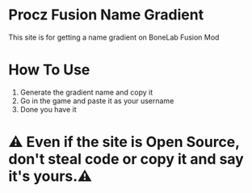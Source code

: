 # Procz Fusion Name Gradient
This site is for getting a name gradient on BoneLab Fusion Mod
# How To Use
1. Generate the gradient name and copy it
2. Go in the game and paste it as your username
3. Done you have it
# ⚠️ **Even if the site is Open Source, don't steal code or copy it and say it's yours.**⚠️ 
